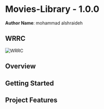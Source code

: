 # Movies-Library - 1.0.0

**Author Name**: mohammad alshraideh

## WRRC

![WRRC](https://imgur.com/yDjlpdn)
## Overview

## Getting Started
<!-- What are the steps that a user must take in order to build this app on their own machine and get it running? -->

## Project Features
<!-- What are the features included in you app -->